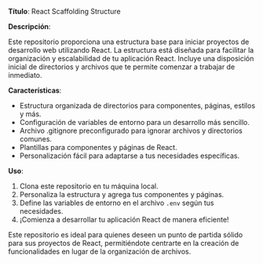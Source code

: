 **Título**: React Scaffolding Structure

**Descripción**:

Este repositorio proporciona una estructura base para iniciar proyectos de desarrollo web utilizando React. La estructura está diseñada para facilitar la organización y escalabilidad de tu aplicación React. Incluye una disposición inicial de directorios y archivos que te permite comenzar a trabajar de inmediato.

**Características**:

- Estructura organizada de directorios para componentes, páginas, estilos y más.
- Configuración de variables de entorno para un desarrollo más sencillo.
- Archivo .gitignore preconfigurado para ignorar archivos y directorios comunes.
- Plantillas para componentes y páginas de React.
- Personalización fácil para adaptarse a tus necesidades específicas.

**Uso**:

1. Clona este repositorio en tu máquina local.
2. Personaliza la estructura y agrega tus componentes y páginas.
3. Define las variables de entorno en el archivo `.env` según tus necesidades.
4. ¡Comienza a desarrollar tu aplicación React de manera eficiente!

Este repositorio es ideal para quienes deseen un punto de partida sólido para sus proyectos de React, permitiéndote centrarte en la creación de funcionalidades en lugar de la organización de archivos.